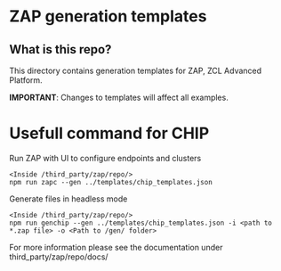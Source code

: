 # ZAP generation templates

## What is this repo?

This directory contains generation templates for ZAP, ZCL Advanced Platform.

**IMPORTANT**: Changes to templates will affect all examples.

# Usefull command for CHIP

Run ZAP with UI to configure endpoints and clusters

```
<Inside /third_party/zap/repo/>
npm run zapc --gen ../templates/chip_templates.json
```

Generate files in headless mode

```
<Inside /third_party/zap/repo/>
npm run genchip --gen ../templates/chip_templates.json -i <path to *.zap file> -o <Path to /gen/ folder>
```

For more information please see the documentation under
third_party/zap/repo/docs/
